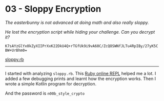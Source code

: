# 03 - Sloppy Encryption

*The easterbunny is not advanced at doing math and also really sloppy.*

*He lost the encryption script while hiding your challenge. Can you decrypt it?*

`K7sAYzGlYx0kZyXIIPrXxK22DkU4Q+rTGfUk9i9vA60C/ZcQOSWNfJLTu4RpIBy/27yK5CBW+UrBhm0=`

[sloppy.rb](sloppy.rb)

---

I started with analyzing `sloppy.rb`. This [Ruby online REPL](https://repl.it/languages/ruby) helped me a lot.
I added a few debugging prints and learnt how the encryption works. Then I wrote a simple Kotlin program for decryption. 

And the password is `n00b_style_crypto`